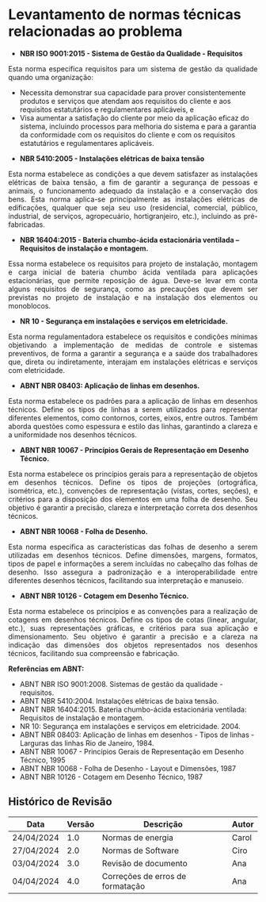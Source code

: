 # Levantamento de normas técnicas relacionadas ao problema

* **NBR ISO 9001:2015 - Sistema de Gestão da Qualidade - Requisitos**

<p style="text-align:justify;"> Esta norma especifica requisitos para um sistema de gestão da qualidade quando uma organização: </p>

- Necessita demonstrar sua capacidade para prover consistentemente produtos e serviços que atendam aos requisitos do cliente e aos requisitos estatutários e regulamentares aplicáveis, e 
- Visa aumentar a satisfação do cliente por meio da aplicação eficaz do sistema, incluindo processos para melhoria do sistema e para a garantia da conformidade com os requisitos do cliente e com os requisitos estatutários e regulamentares aplicáveis.

* **NBR 5410:2005 - Instalações elétricas de baixa tensão**

<p style="text-align:justify;"> Esta norma estabelece as condições a que devem satisfazer as instalações elétricas de baixa tensão, a fim de garantir a segurança de pessoas e animais, o funcionamento adequado da instalação e a conservação dos bens. Esta norma aplica-se principalmente as instalações elétricas de edificações, qualquer que seja seu uso (residencial, comercial, público, industrial, de serviços, agropecuário, hortigranjeiro, etc.), incluindo as pré-fabricadas. </p>

* **NBR 16404:2015 - Bateria chumbo-ácida estacionária ventilada – Requisitos de instalação e montagem.**

<p style="text-align:justify;"> Essa norma estabelece os requisitos para projeto de instalação, montagem e carga inicial de bateria chumbo ácida ventilada para aplicações estacionárias, que permite reposição de água. Deve-se levar em conta alguns requisitos de segurança, como as precauções que devem ser previstas no projeto de instalação e na instalação dos elementos ou monoblocos. </p>

* **NR 10 - Segurança em instalações e serviços em eletricidade.**

<p style="text-align:justify;"> Esta norma regulamentadora estabelece os requisitos e condições mínimas objetivando a implementação de medidas de controle e sistemas preventivos, de forma a garantir a segurança e a saúde dos trabalhadores que, direta ou indiretamente, interajam em instalações elétricas e serviços com eletricidade. </p>

* **ABNT NBR 08403: Aplicação de linhas em desenhos.**

<p style="text-align:justify;"> Esta norma estabelece os padrões para a aplicação de linhas em desenhos técnicos. Define os tipos de linhas a serem utilizados para representar diferentes elementos, como contornos, cortes, eixos, entre outros. Também aborda questões como espessura e estilo das linhas, garantindo a clareza e a uniformidade nos desenhos técnicos. </p>


* **ABNT NBR 10067 - Princípios Gerais de Representação em Desenho Técnico.**

<p style="text-align:justify;"> Esta norma estabelece os princípios gerais para a representação de objetos em desenhos técnicos. Define os tipos de projeções (ortográfica, isométrica, etc.), convenções de representação (vistas, cortes, seções), e critérios para a disposição dos elementos em uma folha de desenho. Seu objetivo é garantir a precisão, clareza e interpretação correta dos desenhos técnicos. </p>


* **ABNT NBR 10068 - Folha de Desenho.**

<p style="text-align:justify;"> Esta norma especifica as características das folhas de desenho a serem utilizadas em desenhos técnicos. Define dimensões, margens, formatos, tipos de papel e informações a serem incluídas no cabeçalho das folhas de desenho. Isso assegura a padronização e a interoperabilidade entre diferentes desenhos técnicos, facilitando sua interpretação e manuseio. </p>


* **ABNT NBR 10126 - Cotagem em Desenho Técnico.**

<p style="text-align:justify;"> Esta norma estabelece os princípios e as convenções para a realização de cotagens em desenhos técnicos. Define os tipos de cotas (linear, angular, etc.), suas representações gráficas, e critérios para sua aplicação e dimensionamento. Seu objetivo é garantir a precisão e a clareza na indicação das dimensões dos objetos representados nos desenhos técnicos, facilitando sua compreensão e fabricação. </p>


**Referências em ABNT:**

* ABNT NBR ISO 9001:2008. Sistemas de gestão da qualidade - requisitos. 
* ABNT NBR 5410:2004. Instalações elétricas de baixa tensão.
* ABNT NBR 16404:2015. Bateria chumbo-ácida estacionária ventilada: Requisitos de instalação e montagem.
* NR 10: Segurança em instalações e serviços em eletricidade. 2004.
* ABNT NBR 08403: Aplicação de linhas em desenhos - Tipos de linhas - Larguras das linhas Rio de Janeiro, 1984.
* ABNT NBR 10067 - Princípios Gerais de Representação em Desenho Técnico, 1995
* ABNT NBR 10068 - Folha de Desenho - Layout e Dimensões, 1987
* ABNT NBR 10126 - Cotagem em Desenho Técnico, 1987

## Histórico de Revisão

| Data | Versão| Descrição | Autor |
| ------ |----|----|----|
| 24/04/2024 | 1.0 | Normas de energia | Carol |
| 27/04/2024 | 2.0 | Normas de Software | Ciro |
| 03/04/2024 | 3.0 | Revisão de documento  | Ana |
| 04/04/2024 | 4.0 | Correções de erros de formatação | Ana |